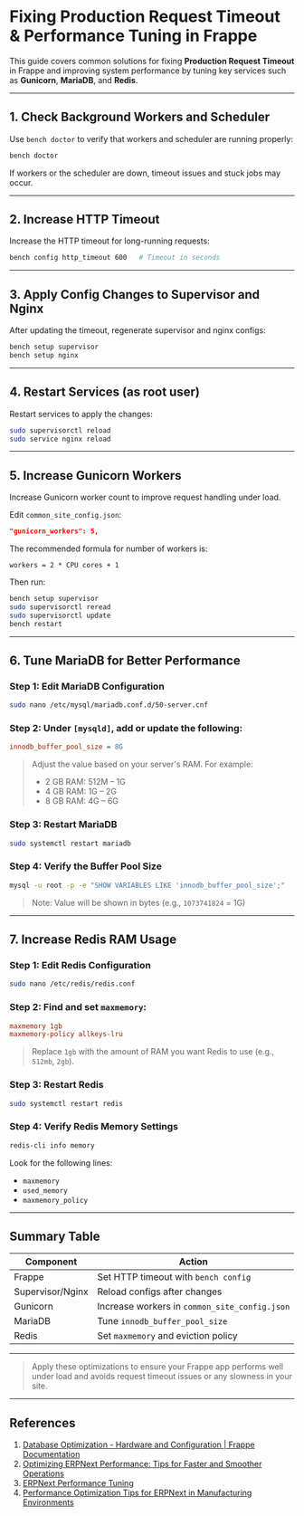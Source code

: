
# Fixing Production Request Timeout & Performance Tuning in Frappe

This guide covers common solutions for fixing **Production Request Timeout** in Frappe and improving system performance by tuning key services such as **Gunicorn**, **MariaDB**, and **Redis**.

---

## 1. Check Background Workers and Scheduler

Use `bench doctor` to verify that workers and scheduler are running properly:

```bash
bench doctor
```

If workers or the scheduler are down, timeout issues and stuck jobs may occur.

---

## 2. Increase HTTP Timeout

Increase the HTTP timeout for long-running requests:

```bash
bench config http_timeout 600   # Timeout in seconds
```

---

## 3. Apply Config Changes to Supervisor and Nginx

After updating the timeout, regenerate supervisor and nginx configs:

```bash
bench setup supervisor
bench setup nginx
```

---

## 4. Restart Services (as root user)

Restart services to apply the changes:

```bash
sudo supervisorctl reload
sudo service nginx reload
```

---

## 5. Increase Gunicorn Workers

Increase Gunicorn worker count to improve request handling under load.

Edit `common_site_config.json`:

```json
"gunicorn_workers": 5,
```

The recommended formula for number of workers is:

```
workers = 2 * CPU cores + 1
```

Then run:

```bash
bench setup supervisor
sudo supervisorctl reread
sudo supervisorctl update
bench restart
```

---

## 6. Tune MariaDB for Better Performance

### Step 1: Edit MariaDB Configuration

```bash
sudo nano /etc/mysql/mariadb.conf.d/50-server.cnf
```

### Step 2: Under `[mysqld]`, add or update the following:

```ini
innodb_buffer_pool_size = 8G
```

> Adjust the value based on your server's RAM. For example:
> - 2 GB RAM: 512M – 1G  
> - 4 GB RAM: 1G – 2G  
> - 8 GB RAM: 4G – 6G

### Step 3: Restart MariaDB

```bash
sudo systemctl restart mariadb
```

### Step 4: Verify the Buffer Pool Size

```bash
mysql -u root -p -e "SHOW VARIABLES LIKE 'innodb_buffer_pool_size';"
```

> Note: Value will be shown in bytes (e.g., `1073741824` = 1G)

---

## 7. Increase Redis RAM Usage

### Step 1: Edit Redis Configuration

```bash
sudo nano /etc/redis/redis.conf
```

### Step 2: Find and set `maxmemory`:

```ini
maxmemory 1gb
maxmemory-policy allkeys-lru
```

> Replace `1gb` with the amount of RAM you want Redis to use (e.g., `512mb`, `2gb`).

### Step 3: Restart Redis

```bash
sudo systemctl restart redis
```

### Step 4: Verify Redis Memory Settings

```bash
redis-cli info memory
```

Look for the following lines:
- `maxmemory`
- `used_memory`
- `maxmemory_policy`

---

## Summary Table

| Component         | Action                                 |
|------------------|-----------------------------------------|
| Frappe            | Set HTTP timeout with `bench config`   |
| Supervisor/Nginx | Reload configs after changes            |
| Gunicorn         | Increase workers in `common_site_config.json` |
| MariaDB          | Tune `innodb_buffer_pool_size`          |
| Redis            | Set `maxmemory` and eviction policy     |

---

> Apply these optimizations to ensure your Frappe app performs well under load and avoids request timeout issues or any slowness in your site.

---

## References

1. [Database Optimization - Hardware and Configuration | Frappe Documentation](https://docs.frappe.io/framework/user/en/database-optimization-hardware-and-configuration)
2. [Optimizing ERPNext Performance: Tips for Faster and Smoother Operations](https://codewithkarani.com/2024/06/02/optimizing-erpnext-performance-tips-for-faster-and-smoother-operations/)
3. [ERPNext Performance Tuning](https://github.com/frappe/erpnext/wiki/ERPNext-Performance-Tuning)
4. [Performance Optimization Tips for ERPNext in Manufacturing Environments](https://www.solufyerp.com/erp-blog/performance-optimization-tips-for-erpnext-in-manufacturing-environments/)
